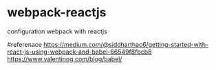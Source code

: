 # webpack-reactjs
configuration webpack with reactjs

#referenace
https://medium.com/@siddharthac6/getting-started-with-react-js-using-webpack-and-babel-66549f8fbcb8
https://www.valentinog.com/blog/babel/
